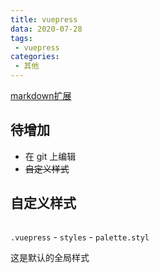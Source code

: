 ```yaml
---
title: vuepress
data: 2020-07-28
tags:
 - vuepress
categories: 
 - 其他
---
```




[markdown扩展](https://www.vuepress.cn/guide/markdown.html#目录)

## 待增加

- 在 git 上编辑
- ~~自定义样式~~

## 自定义样式

<img :src="$withBase('/images/image-20200728152315912.png')" >


`.vuepress` -  `styles` - `palette.styl`

这是默认的全局样式

